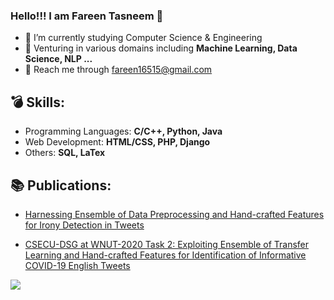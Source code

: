 ### Hello!!! I am Fareen Tasneem 🍊

<!--
**farin15/farin15** is a ✨ _special_ ✨ repository because its `README.md` (this file) appears on your GitHub profile.
Here are some ideas to get you started:
- 👯 I’m looking to collaborate on ...
- 🤔 I’m looking for help with ...
- 💬 Ask me about ...
- 😄 Pronouns: ...
 -->
- 📖 I’m currently studying Computer Science & Engineering
- 🎈 Venturing in various domains including **Machine Learning, Data Science, NLP ...**
- 📧 Reach me through fareen16515@gmail.com



 ## 💣 **Skills:**

 - Programming Languages: **C/C++, Python, Java**
 - Web Development: **HTML/CSS, PHP, Django**
 - Others: **SQL, LaTex**


## 📚 **Publications:**

 - [Harnessing Ensemble of Data Preprocessing and Hand-crafted Features for Irony Detection in Tweets](https://ieeexplore.ieee.org/abstract/document/9392711)
   
 - [CSECU-DSG  at  WNUT-2020 Task 2: Exploiting Ensemble of Transfer Learning and Hand-crafted Features for Identification of Informative  COVID-19  English Tweets](https://www.aclweb.org/anthology/2020.wnut-1.55.pdf)
 

<img src="https://github-readme-stats.vercel.app/api?username=farin15&show_icons=true&theme=radical&count_private=true&hide=stars,issues">
